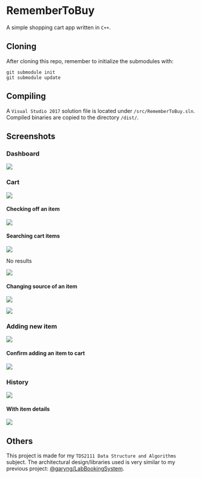 # RememberToBuy

A simple shopping cart app written in `C++`.

## Cloning

After cloning this repo, remember to initialize the submodules with:

```
git submodule init
git submodule update
```

## Compiling

A `Visual Studio 2017` solution file is located under `/src/RememberToBuy.sln`. Compiled binaries are copied to the directory `/dist/`.

## Screenshots

### Dashboard

![](docs/dashboard.png)

### Cart

![](docs/cart.png)

#### Checking off an item

![](docs/cart-check-off.png)

#### Searching cart items

![](docs/cart-searching.png)

No results

![](docs/cart-search-no-result.png)

#### Changing source of an item

![](docs/select-source.png)


![](docs/select-source-prompt.png)

### Adding new item

![](docs/select-item.png)

#### Confirm adding an item to cart

![](docs/select-item-prompt.png)

### History

![](docs/history.png)

#### With item details

![](docs/history-detailed.png)

## Others

This project is made for my `TDS2111 Data Structure and Algorithms` subject. The architectural design/libraries used is very similar to my previous project: [@garyng/LabBookingSystem](https://github.com/garyng/LabBookingSystem).